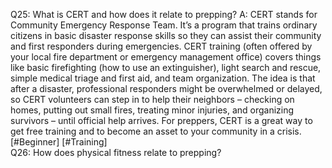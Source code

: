 Q25: What is CERT and how does it relate to prepping?
A: CERT stands for Community Emergency Response Team. It’s a program that trains ordinary citizens in basic disaster response skills so they can assist their community and first responders during emergencies. CERT training (often offered by your local fire department or emergency management office) covers things like basic firefighting (how to use an extinguisher), light search and rescue, simple medical triage and first aid, and team organization. The idea is that after a disaster, professional responders might be overwhelmed or delayed, so CERT volunteers can step in to help their neighbors – checking on homes, putting out small fires, treating minor injuries, and organizing survivors – until official help arrives. For preppers, CERT is a great way to get free training and to become an asset to your community in a crisis. [#Beginner] [#Training]  
Q26: How does physical fitness relate to prepping?